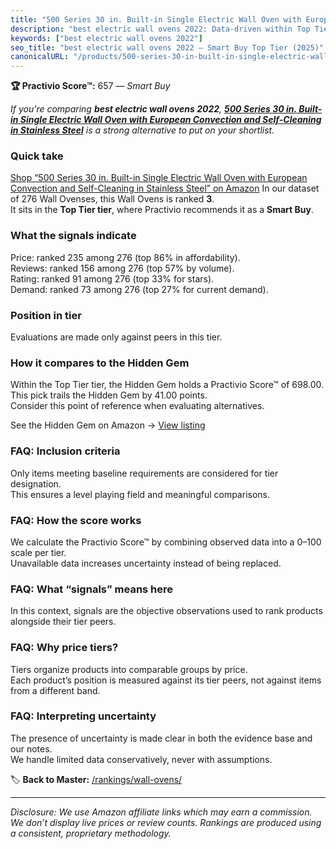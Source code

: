 ```yaml
---
title: "500 Series 30 in. Built-in Single Electric Wall Oven with European Convection and Self-Cleaning in Stainless Steel"
description: "best electric wall ovens 2022: Data-driven within Top Tier ranking using the Practivio Score™. Positioned by quality, value, demand, findability, momentum."
keywords: ["best electric wall ovens 2022"]
seo_title: "best electric wall ovens 2022 — Smart Buy Top Tier (2025)"
canonicalURL: "/products/500-series-30-in-built-in-single-electric-wall-oven-with-european-convection-and-self-cleaning-in-stainless-steel-B00J4EBWX2/"
---
```


**🏆 Practivio Score™:** 657 — _Smart Buy_


*If you're comparing **best electric wall ovens 2022**, **[500 Series 30 in. Built-in Single Electric Wall Oven with European Convection and Self-Cleaning in Stainless Steel](https://www.amazon.com/dp/B00J4EBWX2?tag=practivio-20)** is a strong alternative to put on your shortlist.*
### Quick take
[Shop “500 Series 30 in. Built-in Single Electric Wall Oven with European Convection and Self-Cleaning in Stainless Steel” on Amazon](https://www.amazon.com/dp/B00J4EBWX2?tag=practivio-20)
In our dataset of 276 Wall Ovenses, this Wall Ovens is ranked **3**.  
It sits in the **Top Tier tier**, where Practivio recommends it as a **Smart Buy**.

### What the signals indicate
Price: ranked 235 among 276 (top 86% in affordability).  
Reviews: ranked 156 among 276 (top 57% by volume).  
Rating: ranked 91 among 276 (top 33% for stars).  
Demand: ranked 73 among 276 (top 27% for current demand).

### Position in tier
Evaluations are made only against peers in this tier.

### How it compares to the Hidden Gem
Within the Top Tier tier, the Hidden Gem holds a Practivio Score™ of 698.00.  
This pick trails the Hidden Gem by 41.00 points.  
Consider this point of reference when evaluating alternatives.  

See the Hidden Gem on Amazon → [View listing](https://www.amazon.com/dp/B00N45FU58?tag=practivio-20)

### FAQ: Inclusion criteria
Only items meeting baseline requirements are considered for tier designation.  
This ensures a level playing field and meaningful comparisons.

### FAQ: How the score works
We calculate the Practivio Score™ by combining observed data into a 0–100 scale per tier.  
Unavailable data increases uncertainty instead of being replaced.

### FAQ: What “signals” means here
In this context, signals are the objective observations used to rank products alongside their tier peers.

### FAQ: Why price tiers?
Tiers organize products into comparable groups by price.  
Each product’s position is measured against its tier peers, not against items from a different band.

### FAQ: Interpreting uncertainty
The presence of uncertainty is made clear in both the evidence base and our notes.  
We handle limited data conservatively, never with assumptions.


🏷️ **Back to Master:** [/rankings/wall-ovens/](/rankings/wall-ovens/)

---
_Disclosure: We use Amazon affiliate links which may earn a commission. We don’t display live prices or review counts. Rankings are produced using a consistent, proprietary methodology._
